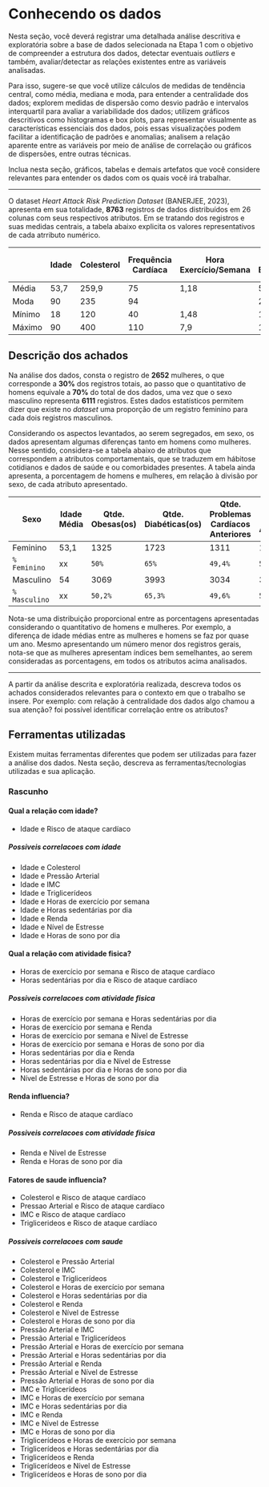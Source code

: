 # Conhecendo os dados

Nesta seção, você deverá registrar uma detalhada análise descritiva e exploratória sobre a base de dados selecionada na Etapa 1 com o objetivo de compreender a estrutura dos dados, detectar eventuais _outliers_ e também, avaliar/detectar as relações existentes entre as variáveis analisadas.

Para isso, sugere-se que você utilize cálculos de medidas de tendência central, como média, mediana e moda, para entender a centralidade dos dados; explorem medidas de dispersão como desvio padrão e intervalos interquartil para avaliar a variabilidade dos dados; utilizem gráficos descritivos como histogramas e box plots, para representar visualmente as características essenciais dos dados, pois essas visualizações podem facilitar a identificação de padrões e anomalias; analisem a relação aparente entre as variáveis por meio de análise de correlação ou gráficos de dispersões, entre outras técnicas. 

Inclua nesta seção, gráficos, tabelas e demais artefatos que você considere relevantes para entender os dados com os quais você irá trabalhar. 



----


O dataset _Heart Attack Risk Prediction Dataset_ (BANERJEE, 2023), apresenta em sua totalidade, **8763** registros de dados distribuídos em 26 colunas com seus respectivos atributos. Em se tratando dos registros e suas medidas centrais, a tabela abaixo explicita os valores representativos de cada atrributo numérico.

| |Idade|Colesterol|Frequência Cardíaca|Hora Exercício/Semana|Nível Estresse|Horas Sedentárias/Dia|Renda| IMC |Triglicerídios|Dias Atividade Física|Horas Sono/Dia|
|-|-----|-----------|--------------|--------------|----------------|-----------------------|----| ---| ----| ----| -----|
|Média| 53,7 | 259,9 |  75  | 1,18 |  5,4  |  1,16  | 158.263,18 |   | 417,7 |  3,4 | 10 |
|Moda| 90 | 235 | 94 |     |  2 |    |  22.527,80 |    | 799 | 3 | 10 |
|Mínimo| 18 | 120 | 40 | 1,48 | 1 |   | 20.062,00 |    | 30 | 0 | 4 |
|Máximo| 90 | 400 | 110 | 7,9 | 10 |   | 299.954,00 |   | 800 | 7 | 10 |

## Descrição dos achados

Na análise dos dados, consta o registro de **2652** mulheres, o que corresponde a **30%** dos registros totais, ao passo que o quantitativo de homens equivale a **70%** do total de dos dados, uma vez que o sexo masculino representa **6111** registros. Estes dados estatísticos permitem dizer que existe no _dataset_ uma proporção de um registro feminino para cada dois registros masculinos.

Considerando os aspectos levantados, ao serem segregados, em sexo, os dados apresentam algumas diferenças tanto em homens como mulheres. Nesse sentido, considera-se a tabela abaixo de atributos que correspondem a atributos comportamentais, que se traduzem em hábitose cotidianos e dados de saúde e ou comorbidades presentes. A tabela ainda apresenta, a porcentagem de homens e mulheres, em relação à divisão por sexo, de cada atributo apresentado.

|  Sexo | Idade Média | Qtde. Obesas(os) | Qtde. Diabéticas(os) | Qtde. Problemas Cardíacos Anteriores | Qtde. Usa Alcool |
|-------| ------------|------------------|----------------------| -------------------------------------| ---------------- |
| Feminino | 53,1 | 1325 | 1723 | 1311 | 1582 |
| `% Feminino` | xx | `50%` | `65%` | `49,4%` | `59,7%`|
| Masculino | 54 | 3069 | 3993 | 3034 | 3659 |
| `% Masculino` | xx | `50,2%` | `65,3%` | `49,6%` | `59,9%` |

Nota-se uma distribuição proporcional entre as porcentagens apresentadas considerando o quantitativo de homens e mulheres. Por exemplo, a diferença de idade médias entre as mulheres e homens se faz por quase um ano. Mesmo apresentando um número menor dos registros gerais, nota-se que as mulheres apresentam índices bem semelhantes, ao serem consideradas as porcentagens, em todos os atributos acima analisados. 


----

A partir da análise descrita e exploratória realizada, descreva todos os achados considerados relevantes para o contexto em que o trabalho se insere. Por exemplo: com relação à centralidade dos dados algo chamou a sua atenção? foi possível identificar correlação entre os atributos?

## Ferramentas utilizadas

Existem muitas ferramentas diferentes que podem ser utilizadas para fazer a análise dos dados. Nesta seção, descreva as ferramentas/tecnologias utilizadas e sua aplicação.

### Rascunho

#### Qual a relação com idade?
- Idade e Risco de ataque cardíaco

##### Possiveis correlacoes com idade
- Idade e Colesterol
- Idade e Pressão Arterial
- Idade e IMC
- Idade e Triglicerídeos
- Idade e Horas de exercício por semana
- Idade e Horas sedentárias por dia
- Idade e Renda
- Idade e Nível de Estresse
- Idade e Horas de sono por dia

#### Qual a relação com atividade fisica?
- Horas de exercício por semana e Risco de ataque cardíaco
- Horas sedentárias por dia e Risco de ataque cardíaco

##### Possiveis correlacoes com atividade fisica
- Horas de exercício por semana e Horas sedentárias por dia
- Horas de exercício por semana e Renda
- Horas de exercício por semana e Nível de Estresse
- Horas de exercício por semana e Horas de sono por dia
- Horas sedentárias por dia e Renda
- Horas sedentárias por dia e Nível de Estresse
- Horas sedentárias por dia e Horas de sono por dia
- Nível de Estresse e Horas de sono por dia

#### Renda influencia?
- Renda e Risco de ataque cardíaco

##### Possiveis correlacoes com atividade fisica
- Renda e Nível de Estresse
- Renda e Horas de sono por dia

#### Fatores de saude influencia?
- Colesterol e Risco de ataque cardíaco
- Pressao Arterial e Risco de ataque cardíaco
- IMC e Risco de ataque cardíaco
- Triglicerideos e Risco de ataque cardíaco

##### Possiveis correlacoes com saude
- Colesterol e Pressão Arterial
- Colesterol e IMC
- Colesterol e Triglicerídeos
- Colesterol e Horas de exercício por semana
- Colesterol e Horas sedentárias por dia
- Colesterol e Renda
- Colesterol e Nível de Estresse
- Colesterol e Horas de sono por dia
- Pressão Arterial e IMC
- Pressão Arterial e Triglicerídeos
- Pressão Arterial e Horas de exercício por semana
- Pressão Arterial e Horas sedentárias por dia
- Pressão Arterial e Renda
- Pressão Arterial e Nível de Estresse
- Pressão Arterial e Horas de sono por dia
- IMC e Triglicerídeos
- IMC e Horas de exercício por semana
- IMC e Horas sedentárias por dia
- IMC e Renda
- IMC e Nível de Estresse
- IMC e Horas de sono por dia
- Triglicerídeos e Horas de exercício por semana
- Triglicerídeos e Horas sedentárias por dia
- Triglicerídeos e Renda
- Triglicerídeos e Nível de Estresse
- Triglicerídeos e Horas de sono por dia

